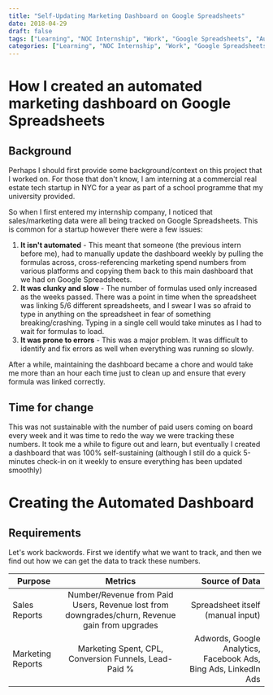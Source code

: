 ```yaml
---
title: "Self-Updating Marketing Dashboard on Google Spreadsheets"
date: 2018-04-29
draft: false
tags: ["Learning", "NOC Internship", "Work", "Google Spreadsheets", "Automation","Project" ]
categories: ["Learning", "NOC Internship", "Work", "Google Spreadsheets", "Automation","Project" ]
---
```


# How I created an automated marketing dashboard on Google Spreadsheets

## Background

Perhaps I should first provide some background/context on this project that I worked on. For those that don't know, I am interning at a commercial real estate tech startup in NYC for a year as part of a school programme that my university provided. 

So when I first entered my internship company, I noticed that sales/marketing data were all being tracked on Google Spreadsheets. This is common for a startup however there were a few issues:

1. **It isn't automated** - This meant that someone (the previous intern before me), had to manually update the dashboard weekly by pulling the formulas across, cross-referencing marketing spend numbers from various platforms and copying them back to this main dashboard that we had on Google Spreadsheets. 
2. **It was clunky and slow** - The number of formulas used only increased as the weeks passed. There was a point in time when the spreadsheet was linking 5/6 different spreadsheets, and I swear I was so afraid to type in anything on the spreadsheet in fear of something breaking/crashing. Typing in a single cell would take minutes as I had to wait for formulas to load.
3. **It was prone to errors** - This was a major problem. It was difficult to identify and fix errors as well when everything was running so slowly.

After a while, maintaining the dashboard became a chore and would take me more than an hour each time just to clean up and ensure that every formula was linked correctly. 


## Time for change
This was not sustainable with the number of paid users coming on board every week and it was time to redo the way we were tracking these numbers. It took me a while to figure out and learn, but eventually I created a dashboard that was 100% self-sustaining (although I still do a quick 5-minutes check-in on it weekly to ensure everything has been updated smoothly)

# Creating the Automated Dashboard

## Requirements
Let's work backwords. First we identify what we want to track, and then we find out how we can get the data to track these numbers. 

| Purpose        | Metrics           | Source of Data      |
| ------------- | :-----------: | --------: |
| Sales Reports   | Number/Revenue from Paid Users, Revenue lost from downgrades/churn, Revenue gain from upgrades | Spreadsheet itself (manual input)     |
| Marketing Reports     | Marketing Spent, CPL, Conversion Funnels, Lead-Paid %      | Adwords, Google Analytics, Facebook Ads, Bing Ads, LinkedIn Ads       |